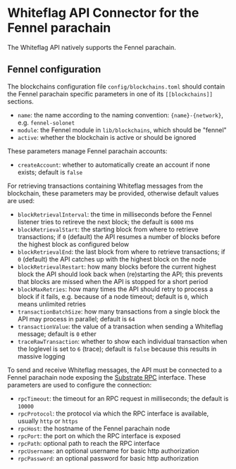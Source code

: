 # Whiteflag API Connector for the Fennel parachain

The Whiteflag API natively supports the Fennel parachain.

## Fennel configuration

The blockchains configuration file `config/blockchains.toml` should contain
the Fennel parachain specific parameters in one of its `[[blockchains]]` sections.

* `name`: the name according to the naming convention: `{name}-{network}`, e.g. `fennel-solonet`
* `module`: the Fennel module in `lib/blockchains`, which should be "fennel"
* `active`: whether the blockchain is active or should be ignored

These parameters manage Fennel parachain accounts:

* `createAccount`: whether to automatically create an account if none exists; default is `false`

For retrieving transactions containing Whiteflag messages from the blockchain,
these parameters may be provided, otherwise default values are used:

* `blockRetrievalInterval`: the time in milliseconds before the Fennel listener tries to retireve the next block; the default is `6000` ms
* `blockRetrievalStart`: the starting block from where to retrieve transactions; if `0` (default) the API resumes a number of blocks before the highest block as configured below
* `blockRetrievalEnd`: the last block from where to retrieve transactions; if `0` (default) the API catches up with the highest block on the node
* `blockRetrievalRestart`: how many blocks before the current highest block the API should look back when (re)starting the API; this prevents that blocks are missed when the API is stopped for a short period
* `blockMaxRetries`: how many times the API should retry to process a block if it fails, e.g. because of a node timeout; default is `0`, which means unlimited retries
* `transactionBatchSize`: how many transactions from a single block the API may process in parallel; default is `64`
* `transactionValue`: the value of a transaction when sending a Whiteflag message; default is `0` ether
* `traceRawTransaction`: whether to show each individual transaction when the loglevel is set to `6` (trace); default is `false` because this results in massive logging

To send and receive Whiteflag messages, the API must be connected to a Fennel
parachain node exposing the [Substrate RPC](https://docs.substrate.io/build/remote-procedure-calls/)
interface. These parameters are used to configure the connection:

* `rpcTimeout`: the timeout for an RPC request in milliseconds; the default is `10000`
* `rpcProtocol`: the protocol via which the RPC interface is available, usually `http` or `https`
* `rpcHost`: the hostname of the Fennel parachain node
* `rpcPort`: the port on which the RPC interface is exposed
* `rpcPath`: optional path to reach the RPC interface
* `rpcUsername`: an optional username for basic http authorization
* `rpcPassword`: an optional password for basic http authorization
